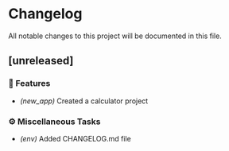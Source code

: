 # Changelog

All notable changes to this project will be documented in this file.

## [unreleased]

### 🚀 Features

- *(new_app)* Created a calculator project

### ⚙️ Miscellaneous Tasks

- *(env)* Added CHANGELOG.md file

<!-- generated by git-cliff -->
